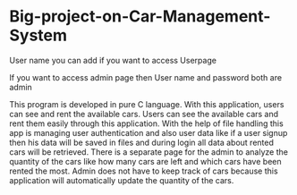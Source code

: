 # Big-project-on-Car-Management-System
User name you can add if you want to access Userpage

If you want to access admin page then User name and password both are admin

This program is developed in pure C language. With this application, users can see and rent the available cars. Users can see the available cars and rent them easily through this application. With the help of file handling this app is managing user authentication and also user data like if a user signup then his data will be saved in files and during login all data about rented cars will be retrieved. There is a separate page for the admin to analyze the quantity of the cars like how many cars are left and which cars have been rented the most. Admin does not have to keep track of cars because this application will automatically update the quantity of the cars. 
